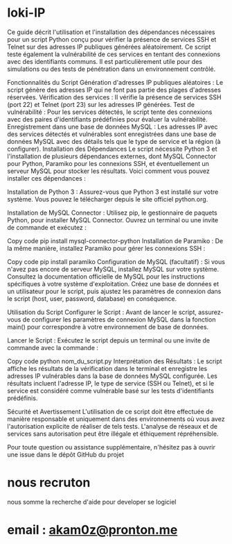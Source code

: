 # loki-IP

Ce guide décrit l'utilisation et l'installation des dépendances nécessaires pour un script Python conçu pour vérifier la présence de services SSH et Telnet sur des adresses IP publiques générées aléatoirement. Ce script teste également la vulnérabilité de ces services en tentant des connexions avec des identifiants communs. Il est particulièrement utile pour des simulations ou des tests de pénétration dans un environnement contrôlé.

Fonctionnalités du Script
Génération d'adresses IP publiques aléatoires : Le script génère des adresses IP qui ne font pas partie des plages d'adresses réservées.
Vérification des services : Il vérifie la présence de services SSH (port 22) et Telnet (port 23) sur les adresses IP générées.
Test de vulnérabilité : Pour les services détectés, le script tente des connexions avec des paires d'identifiants prédéfinies pour évaluer la vulnérabilité.
Enregistrement dans une base de données MySQL : Les adresses IP avec des services détectés et vulnérables sont enregistrées dans une base de données MySQL avec des détails tels que le type de service et la région (à configurer).
Installation des Dépendances
Le script nécessite Python 3 et l'installation de plusieurs dépendances externes, dont MySQL Connector pour Python, Paramiko pour les connexions SSH, et éventuellement un serveur MySQL pour stocker les résultats. Voici comment vous pouvez installer ces dépendances :

Installation de Python 3 : Assurez-vous que Python 3 est installé sur votre système. Vous pouvez le télécharger depuis le site officiel python.org.

Installation de MySQL Connector : Utilisez pip, le gestionnaire de paquets Python, pour installer MySQL Connector. Ouvrez un terminal ou une invite de commande et exécutez :

Copy code
pip install mysql-connector-python
Installation de Paramiko : De la même manière, installez Paramiko pour gérer les connexions SSH :

Copy code
pip install paramiko
Configuration de MySQL (facultatif) : Si vous n'avez pas encore de serveur MySQL, installez MySQL sur votre système. Consultez la documentation officielle de MySQL pour les instructions spécifiques à votre système d'exploitation. Créez une base de données et un utilisateur pour le script, puis ajustez les paramètres de connexion dans le script (host, user, password, database) en conséquence.

Utilisation du Script
Configurer le Script : Avant de lancer le script, assurez-vous de configurer les paramètres de connexion MySQL dans la fonction main() pour correspondre à votre environnement de base de données.

Lancer le Script : Exécutez le script depuis un terminal ou une invite de commande avec la commande :

Copy code
python nom_du_script.py
Interprétation des Résultats : Le script affiche les résultats de la vérification dans le terminal et enregistre les adresses IP vulnérables dans la base de données MySQL configurée. Les résultats incluent l'adresse IP, le type de service (SSH ou Telnet), et si le service est considéré comme vulnérable basé sur les tests d'identifiants prédéfinis.

Sécurité et Avertissement
L'utilisation de ce script doit être effectuée de manière responsable et uniquement dans des environnements où vous avez l'autorisation explicite de réaliser de tels tests. L'analyse de réseaux et de services sans autorisation peut être illégale et éthiquement répréhensible.

Pour toute question ou assistance supplémentaire, n'hésitez pas à ouvrir une issue dans le dépôt GitHub du projet

# nous recruton 
nous somme la recherche d'aide pour developer se logiciel
# email : akam0z@pronton.me
